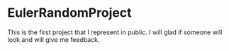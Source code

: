 # EulerRandomProject
This is the first project that I represent in public. I will glad if someone will look and will give me feedback.
